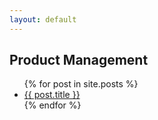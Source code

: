 ```yaml
---
layout: default
---
```

<html lang="en">
<head>
    <meta charset="utf-8">
    <meta name="viewport" content="width=device-width, initial-scale=1.0">
    <link href="https://fonts.googleapis.com/css2?family=Barlow:wght@400;500;600;700&display=swap" rel="stylesheet">
    <link rel="stylesheet" href="{{ '/assets/css/screen.css' | relative_url }}">
</head>
<body>
    <h2>Product Management</h2>
    <ul class = "posts">
        {% for post in site.posts %}
        <li>
            <span>
                <a href="{{ post.url }}">{{ post.title }}</a>
            </span>
        </li>
        {% endfor %}
    </ul>
</body>
</html>
